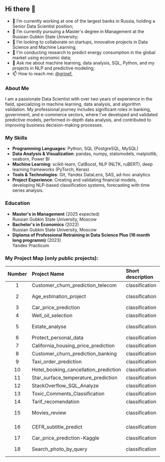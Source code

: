 ## Hi there 👋

- 🔭 I’m currently working at one of the largest banks in Russia, holding a Senior Data Scientist position;
- 🌱 I’m currently pursuing a Master's degree in Management at the Russian Gubkin State University;
- 👯 I’m looking to collaborate on startups, innovative projects in Data Science and Machine Learning;
- 🤔 I'm conducting research to predict energy consumption in the global market using economic data;
- 💬 Ask me about machine learning, data analysis, SQL, Python, and my projects in NLP and predictive modeling;
- 📫 How to reach me: [@grinef.](https://t.me/grinef)

### About Me
I am a passionate Data Scientist with over two years of experience in the field, specializing in machine learning, data analysis, and algorithm validation. My professional journey includes significant roles in banking, government, and e-commerce sectors, where I've developed and validated predictive models, performed in-depth data analysis, and contributed to improving business decision-making processes.

### My Skills
- **Programming Languages**: Python, SQL (PostgreSQL, MySQL)
- **Data Analysis & Visualization**: pandas, numpy, statsmodels, matplotlib, seaborn, Power BI
- **Machine Learning**: scikit-learn, CatBoost, NLP (NLTK, ruBERT), deep learning frameworks (PyTorch, Keras)
- **Tools & Technologies**: Git, Yandex DataLens, SAS, ad-hoc analytics
- **Project Experience**: Creating and validating financial models, developing NLP-based classification systems, forecasting with time series analysis.

### Education
- **Master's in Management** (2025 expected)  
  Russian Gubkin State University, Moscow
- **Bachelor's in Economics** (2022)  
  Russian Gubkin State University, Moscow
- **Diploma of Professional Retraining in Data Science Plus (16 month long programm)** (2023)  
  Yandex Practicum

### My Project Map (only public projects):
|Number|Project Name|Short description|Technologies|
|:-:|:-|:-|:-|
|1|Customer_churn_prediction_telecom|classification|classic ML|
|2|Age_estimation_project|classification|Computer Vision|
|3|Car_price_prediction|classification|classic ML|
|4|Well_oil_selection|classification|classic ML|
|5|Estate_analyse|classification|Data Analyze project|
|6|Protect_personal_data|classification|Linear Algebra|
|7|California_housing_price_prediction|classification|SPARK|
|8|Customer_churn_prediction_banking|classification|classic ML|
|9|Taxi_order_prediction|classification|Time series|
|10|Hotel_booking_cancellation_prediction|classification|classic ML|
|11|Star_surface_temperature_prediction|classification|classic ML|
|12|StackOverflow_SQL_Analyze|classification|SQL|
|13|Toxic_Comments_Classification|classification|classic ML|
|14|Tarif_recomendation|classification|classic ML|
|15|Movies_review|classification|Data Analyze project|
|16|CEFR_subtitle_predict|classification|NLP+classic ML|
|17|Car_price_prediction-Kaggle |classification|classic ML|
|18|Search_photo_by_query|classification|NLP+Computer Vision|




